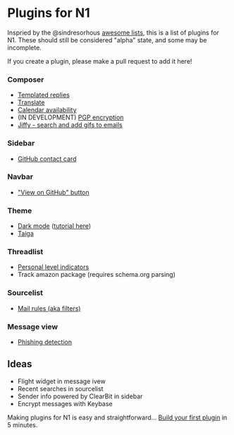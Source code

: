 # Plugins for N1

Inspried by the @sindresorhous [awesome lists](https://github.com/sindresorhus/awesome), this is a list of plugins for N1. These should still be considered "alpha" state, and some may be incomplete. 

If you create a plugin, please make a pull request to add it here! 

### Composer
- [Templated replies](https://github.com/nylas/N1/tree/master/examples/N1-Composer-Templates)
- [Translate](https://github.com/nylas/N1/tree/master/examples/N1-Composer-Translate)
- [Calendar availability](https://github.com/nylas/N1/tree/master/examples/N1-Send-Availability)
- (IN DEVELOPMENT) [PGP encryption](https://github.com/mbilker/email-pgp)
- [Jiffy - search and add gifs to emails](https://github.com/noahbuscher/N1-Jiffy)

### Sidebar
- [GitHub contact card](https://github.com/nylas/N1/tree/master/examples/N1-Github-Contact-Card-Section)


### Navbar
- ["View on GitHub" button](https://github.com/nylas/N1/tree/master/examples/N1-Message-View-on-Github)

### Theme
- [Dark mode](https://github.com/nylas/N1/tree/master/internal_packages/ui-dark) ([tutorial here](https://github.com/nylas/N1/issues/74))
- [Taiga](http://noahbuscher.github.io/N1-Taiga)

### Threadlist
- [Personal level indicators](https://github.com/nylas/N1/tree/master/examples/N1-Personal-Level-Indicators)
- Track amazon package (requires schema.org parsing)

### Sourcelist
- [Mail rules (aka filters)](https://github.com/nylas/N1/tree/master/examples/N1-Filters)

### Message view
- [Phishing detection](https://github.com/nylas/N1/tree/master/examples/N1-Phishing-Detection)

## Ideas

- Flight widget in message ivew
- Recent searches in sourcelist
- Sender info powered by ClearBit in sidebar
- Encrypt messages with Keybase

Making plugins for N1 is easy and straightforward... [Build your first plugin](https://nylas.com/N1/getting-started) in 5 minutes.
